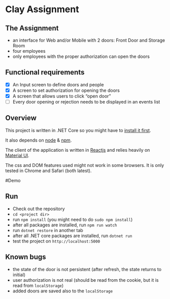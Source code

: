 # Clay Assignment

## The Assignment
- an interface for Web and/or Mobile with 2 doors: Front Door and Storage Room
- four employees
- only employees with the proper authorization can open the doors

## Functional requirements
- [x] An Input screen to define doors and people
- [x] A screen to set authorization for opening the doors
- [x] A screen that allows users to click “open door”
- [ ] Every door opening or rejection needs to be displayed in an events list

## Overview
This project is written in .NET Core so you might have to [install it first](https://www.microsoft.com/net/core).

It also depends on [node](https://nodejs.org/en/) & [npm](https://www.npmjs.com/).

The client of the application is written in [Reactjs](https://facebook.github.io/react/) and relies heavily on [Material UI](http://www.material-ui.com/).

The css and DOM features used might not work in some browsers. It is only tested in Chrome and Safari (both latest).

#Demo


## Run
- Check out the repository
- `cd <project dir>`
- run `npm install` (you might need to do `sudo npm install`)
- after all packages are installed, run `npm run watch`
- run `dotnet restore` in another tab
- after all .NET core packages are installed, run `dotnet run`
- test the project on `http://localhost:5000`

## Known bugs
- the state of the door is not persistent (after refresh, the state returns to initial)
- user authorization is not real (should be read from the cookie, but it is read from `localStorage`)
- added doors are saved also to the `localStorage`
